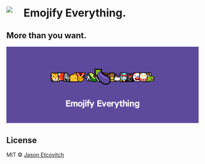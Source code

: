 # <img src="extension/.icons/icon48.png" width="45" align="left" /> Emojify Everything.
## More than you want.

![](emojify-everything.png)

## License

MIT © [Jason Etcovitch](http://jasonet.co)
